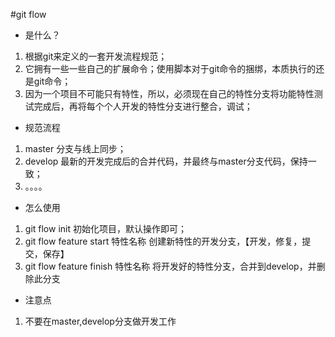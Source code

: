 #git flow

- 是什么？

1. 根据git来定义的一套开发流程规范；
2. 它拥有一些一些自己的扩展命令；使用脚本对于git命令的捆绑，本质执行的还是git命令；
3. 因为一个项目不可能只有特性，所以，必须现在自己的特性分支将功能特性测试完成后，再将每个个人开发的特性分支进行整合，调试；

- 规范流程
1. master    分支与线上同步；
2. develop   最新的开发完成后的合并代码，并最终与master分支代码，保持一致；
3. 。。。。

- 怎么使用
1. git flow init 初始化项目，默认操作即可；
2. git flow feature start 特性名称 创建新特性的开发分支，【开发，修复，提交，保存】
3. git flow feature finish 特性名称 将开发好的特性分支，合并到develop，并删除此分支

- 注意点
1. 不要在master,develop分支做开发工作




